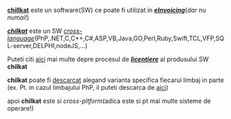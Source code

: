 [**chillkat**](https://www.chilkatsoft.com/) este un software(SW) ce poate fi utilizat in [***eInvoicing***](https://www.example-code.com/sql/zatca.asp)(*dar nu numai!*)

[***chilkat***](https://www.example-code.com/) este un SW [*cross-language*](https://hotfox.ro/forum/viewtopic.php?t=132)(PhP,.NET,C,C++,C#,ASP,VB,Java,GO,Perl,Ruby,Swift,TCL,VFP,SQL-server,DELPHI,nodeJS,...)

Puteti citi [aici](https://www.chilkatsoft.com/purchase) mai multe depre procesul de [***licentiere***](https://www.chilkatsoft.com/licensingExplained.asp) al produsului SW **chilkat**

**chilkat** poate fi [descarcat](https://www.chilkatsoft.com/downloads.asp) alegand varianta specifica fiecarui limbaj in parte (ex. Pt. in cazul limbajului PhP, il puteti descarca de [aici](https://www.chilkatsoft.com/php.asp))

apoi **chilkat** este si *cross-pltform*(adica este si pt mai multe sisteme de operare!)
